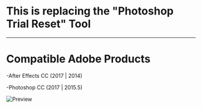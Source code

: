 # This is replacing the "Photoshop Trial Reset" Tool
___
# Compatible Adobe Products
-After Effects CC (2017 | 2014)

-Photoshop CC (2017 | 2015.5)

![Preview](http://i.imgur.com/4xqeA1v.png)
